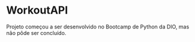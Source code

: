 # WorkoutAPI
Projeto começou a ser desenvolvido no Bootcamp de Python da DIO, mas não pôde ser concluído.
